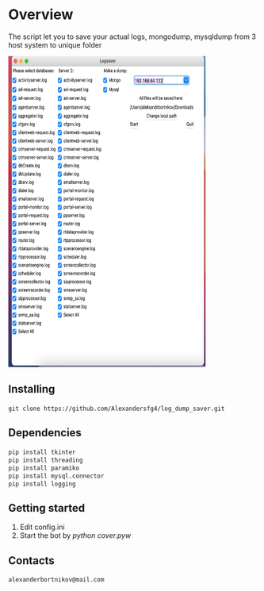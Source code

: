 # Overview

The script let you to save your actual logs, mongodump, mysqldump from 3 host system to unique folder

<img src="https://github.com/Alexandersfg4/pictures/blob/master/Screenshot%202020-11-24%20at%2021.33.35.png" height="627" width="398">

## Installing
```
git clone https://github.com/Alexandersfg4/log_dump_saver.git
```

## Dependencies

```
pip install tkinter
pip install threading
pip install paramiko
pip install mysql.connector
pip install logging
```

## Getting started
1. Edit config.ini
1. Start the bot by *python cover.pyw*

## Contacts
```
alexanderbortnikov@mail.com
```
